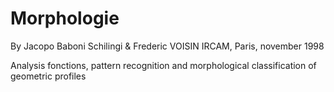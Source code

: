 # Morphologie

By Jacopo Baboni Schilingi & Frederic VOISIN
IRCAM, Paris, november 1998

Analysis fonctions, pattern recognition and morphological classification of geometric profiles
